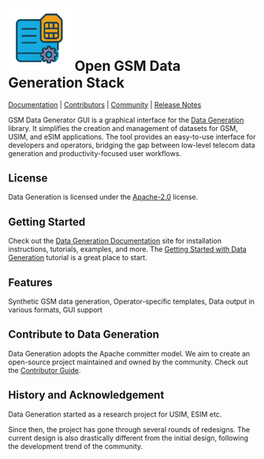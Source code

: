 <!--
  <table>
    <tr>
      <td><img src=https://raw.githubusercontent.com/hamzaqureshi5/gsm-data-generator-gui/ds0/src/resources/icon_without_text.png width="128"/></td>
      <td style="vertical-align: middle; padding-left: 12px;">
        <h1>GSM Data Generation Stack</h1>
      </td>
    </tr>
  </table>
</p>
!-->

<img src=https://raw.githubusercontent.com/hamzaqureshi5/gsm-data-generator-gui/ds0/src/resources/icon_without_text.png width=128/> Open GSM Data Generation Stack
==============================================
[Documentation]() |
[Contributors](CONTRIBUTORS.md) |
[Community]() |
[Release Notes](NEWS.md)

GSM Data Generator GUI is a graphical interface for the [Data Generation](https://github.com/open-etsi/gsm-data-generator) library. It simplifies the creation and management of datasets for GSM, USIM, and eSIM applications. The tool provides an easy-to-use interface for developers and operators, bridging the gap between low-level telecom data generation and productivity-focused user workflows.

License
-------
Data Generation is licensed under the [Apache-2.0](LICENSE) license.

Getting Started
---------------
Check out the [Data Generation Documentation]() site for installation instructions, tutorials, examples, and more.
The [Getting Started with Data Generation]() tutorial is a great
place to start.


Features
--------
Synthetic GSM data generation, Operator-specific templates, Data output in various formats, GUI support


Contribute to Data Generation
-----------------
Data Generation adopts the Apache committer model. We aim to create an open-source project maintained and owned by the community.
Check out the [Contributor Guide]().

History and Acknowledgement
---------------------------
Data Generation started as a research project for USIM, ESIM etc.
<!-- The first version of the project benefited a lot from the following projects:

- [Halide](https://github.com/halide/Halide): Part of TVM's TIR and arithmetic simplification module
 originates from Halide. We also learned and adapted some parts of the lowering pipeline from Halide.
- [Loopy](https://github.com/inducer/loopy): use of integer set analysis and its loop transformation primitives.
- [Theano](https://github.com/Theano/Theano): the design inspiration of symbolic scan operator for recurrence. -->

Since then, the project has gone through several rounds of redesigns.
The current design is also drastically different from the initial design, following the
development trend of the community.





































